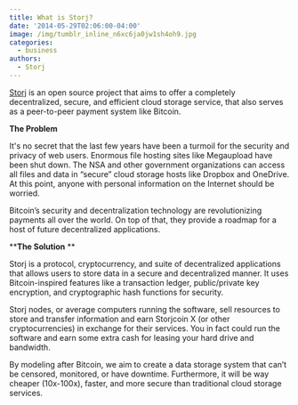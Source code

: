 ```yaml
---
title: What is Storj?
date: '2014-05-29T02:06:00-04:00'
image: /img/tumblr_inline_n6xc6ja0jw1sh4oh9.jpg
categories:
  - business
authors:
  - Storj
---
```

[Storj](http://storj.io) is an open source project that aims to offer a completely decentralized, secure, and efficient cloud storage service, that also serves as a peer-to-peer payment system like Bitcoin.

<!--more-->

****The Problem****

It's no secret that the last few years have been a turmoil for the security and privacy of web users. Enormous file hosting sites like Megaupload have been shut down. The NSA and other government organizations can access all files and data in “secure” cloud storage hosts like Dropbox and OneDrive. At this point, anyone with personal information on the Internet should be worried.

Bitcoin’s security and decentralization technology are revolutionizing payments all over the world. On top of that, they provide a roadmap for a host of future decentralized applications.

****The Solution** **

Storj is a protocol, cryptocurrency, and suite of decentralized applications that allows users to store data in a secure and decentralized manner. It uses Bitcoin-inspired features like a transaction ledger, public/private key encryption, and cryptographic hash functions for security.

Storj nodes, or average computers running the software, sell resources to store and transfer information and earn Storjcoin X (or other cryptocurrencies) in exchange for their services. You in fact could run the software and earn some extra cash for leasing your hard drive and bandwidth.

By modeling after Bitcoin, we aim to create a data storage system that can’t be censored, monitored, or have downtime. Furthermore, it will be way cheaper (10x-100x), faster, and more secure than traditional cloud storage services.

